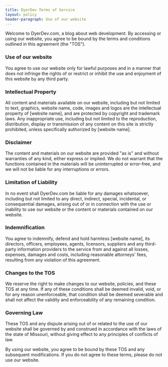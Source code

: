 ```yaml
---
title: DyerDev Terms of Service
layout: policy
header-paragraph: Use of our website
---
```


Welcome to DyerDev.com, a blog about web development. By accessing or using our website, you agree to be bound by the terms and conditions outlined in this agreement (the "TOS").

### Use of our website
You agree to use our website only for lawful purposes and in a manner that does not infringe the rights of or restrict or inhibit the use and enjoyment of this website by any third party.

### Intellectual Property
All content and materials available on our website, including but not limited to text, graphics, website name, code, images and logos are the intellectual property of [website name], and are protected by copyright and trademark laws. Any inappropriate use, including but not limited to the reproduction, distribution, display or transmission of any content on this site is strictly prohibited, unless specifically authorized by [website name].

### Disclaimer
The content and materials on our website are provided "as is" and without warranties of any kind, either express or implied. We do not warrant that the functions contained in the materials will be uninterrupted or error-free, and we will not be liable for any interruptions or errors.

### Limitation of Liability
In no event shall DyerDev.com be liable for any damages whatsoever, including but not limited to any direct, indirect, special, incidental, or consequential damages, arising out of or in connection with the use or inability to use our website or the content or materials contained on our website.

### Indemnification
You agree to indemnify, defend and hold harmless [website name], its directors, officers, employees, agents, licensors, suppliers and any third-party information providers to the service from and against all losses, expenses, damages and costs, including reasonable attorneys' fees, resulting from any violation of this agreement.

### Changes to the TOS
We reserve the right to make changes to our website, policies, and these TOS at any time. If any of these conditions shall be deemed invalid, void, or for any reason unenforceable, that condition shall be deemed severable and shall not affect the validity and enforceability of any remaining condition.

### Governing Law
These TOS and any dispute arising out of or related to the use of our website shall be governed by and construed in accordance with the laws of the state of Missouri, without giving effect to any principles of conflicts of law.

By using our website, you agree to be bound by these TOS and any subsequent modifications. If you do not agree to these terms, please do not use our website.